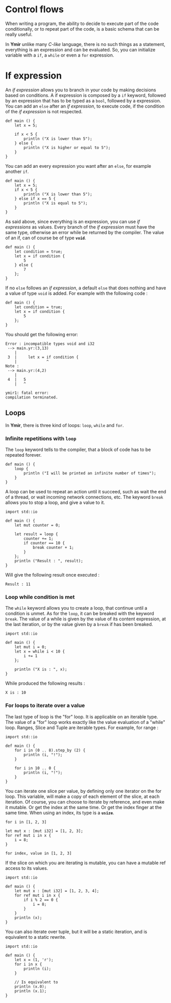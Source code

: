 # Control flows


When writing a program, the ability to decide to execute part of the
code conditionally, or to repeat part of the code, is a basic schema
that can be really useful.

In **Ymir** unlike many *C-like* language, there is no such things as
a statement, everything is an expression and can be evaluated. So, you
can initialize variable with a `if`, a `while` or even a `for`
expression.

# If expression

An *if expression* allows you to branch in your code by making
decisions based on conditions. A if expression is composed by a `if`
keyword, followed by an expression that has to be typed as a `bool`,
followed by a expression. You can add an `else` after an *if
expression*, to execute code, if the condition of the *if expression*
is not respected.

```ymir
def main () {
	let x = 5;
	
	if x < 5 {
		println ("X is lower than 5");
	} else {
		println ("X is higher or equal to 5");
	}
}
```

You can add an every expression you want after an `else`, for example another `if`.

```ymir
def main () {
	let x = 5;
	if x < 5 {
		println ("X is lower than 5");
	} else if x == 5 {
		println ("X is equal to 5");
	}
}
```

As said above, since everything is an expression, you can use *if
expressions* as values. Every branch of the *if expression* must have
the same type, otherwise an error while be returned by the
compiler. The value of an if, can of course be of type **`void`**.

```ymir
def main () {
	let condition = true;
	let x = if condition {
		5 
	} else {
		7
	};
}
```

If no `else` follows an *if expression*, a default `else` that does
nothing and have a value of type `void` is added. For example with the
following code :


```ymir
def main () {
	let condition = true;
	let x = if condition {
		5 
	};
}
```

You should get the following error: 

```
Error : incompatible types void and i32
 --> main.yr:(3,13)
    | 
 3  |     let x = if condition {
    |             ^
Note : 
 --> main.yr:(4,2)
    | 
 4  | 	5
    | 	^

ymir1: fatal error: 
compilation terminated.
```

## Loops 

In **Ymir**, there is three kind of loops: `loop`, `while` and `for`.

### Infinite repetitions with `loop`

The `loop` keyword tells to the compiler, that a block of code has to
be repeated forever.

```ymir
def main () {
	loop {
		println ("I will be printed an infinite number of times");
	}
}
```
A loop can be used to repeat an action until it succeed, such as wait
the end of a thread, or wait incoming network connections, etc.  The
keyword `break` allows you to stop a loop, and give a value to it.

```ymir 
import std::io

def main () {
	let mut counter = 0;
	
	let result = loop {
		counter += 1;
		if counter == 10 {
			break counter + 1;
		}
	};
	println ("Result : ", result);
}
```

Will give the following result once executed : 

```
Result : 11
```

### Loop while condition is met

The `while` keyword allows you to create a loop, that continue until a
condition is unmet. As for the `loop`, it can be breaked with the
keyword `break`. The value of a while is given by the value of its
content expression, at the last iteration, or by the value given by a
`break` if has been breaked.

```ymir
import std::io

def main () {
	let mut i = 0;
	let x = while i < 10 {
		i += 1		
	};
	
	println ("X is : ", x);
}
```

While produced the following results : 

```
X is : 10
```

### For loops to iterate over a value

The last type of loop is the "for" loop. It is applicable on an
iterable type. The value of a "for" loop works exactly like the value
evaluation of a "while" loop. Ranges, Slice and Tuple are iterable
types.  For example, for range :

```ymir
import std::io
    
def main () {
    for i in (0 .. 8).step_by (2) {
		println (i, "!");
    }	
	
	for i in 10 .. 0 {
		println (i, "!");
	}
}
```

You can iterate one slice per value, by defining only one iterator on
the for loop. This variable, will make a copy of each element of the
slice, at each iteration. Of course, you can choose to iterate by
reference, and even make it mutable. Or get the index at the same
time. Or get the index finger at the same time. When using an index,
its type is a **`usize`**.

```ymir
for i in [1, 2, 3]
```
```ymir
let mut x : [mut i32] = [1, 2, 3];
for ref mut i in x {
	i = 8;
}
```
```ymir
for index, value in [1, 2, 3]
```

If the slice on which you are iterating is mutable, you can have a mutable ref access to its values.
```ymir
import std::io

def main () {
	let mut x : [mut i32] = [1, 2, 3, 4];
	for ref mut i in x {
		if i % 2 == 0 {
			i = 8;
		}
	}
	println (x);
}
```

You can also iterate over tuple, but it will be a static iteration,
and is equivalent to a static rewrite.

```ymir 
import std::io 

def main () {
	let x = (1, 'r');
	for i in x {
		println (i);
	}
	
	// Is equivalent to 
	println (x.0);
	println (x.1);
}
```

